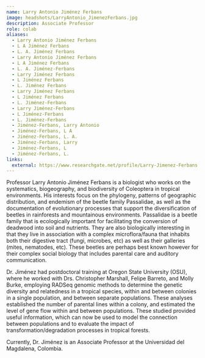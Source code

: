 ```yaml
---
name: Larry Antonio Jiménez Ferbans
image: headshots/LarryAntonio_JimenezFerbans.jpg
description: Associate Professor
role: colab
aliases:
  - Larry Antonio Jiménez Ferbans
  - L A Jiménez Ferbans
  - L. A. Jiménez Ferbans
  - Larry Antonio Jiménez Ferbans
  - L A Jiménez Ferbans
  - L. A. Jiménez-Ferbans
  - Larry Jiménez Ferbans
  - L Jiménez Ferbans
  - L. Jiménez Ferbans
  - Larry Jiménez Ferbans
  - L Jiménez Ferbans
  - L. Jiménez-Ferbans
  - Larry Jiménez-Ferbans
  - L Jiménez-Ferbans
  - L. Jiménez-Ferbans
  - Jiménez-Ferbans, Larry Antonio
  - Jiménez-Ferbans, L A
  - Jiménez-Ferbans, L. A.
  - Jiménez-Ferbans, Larry
  - Jiménez-Ferbans, L
  - Jiménez-Ferbans, L.
links:
  external: https://www.researchgate.net/profile/Larry-Jimenez-Ferbans
---
```


Professor Larry Antonio Jiménez Ferbans is a biologist who works on the systematics, biogeography, and biodiversity of Coleoptera in tropical environments. His interests focus on the phylogeny, patterns of geographic distribution, and endemism of the beetle family Passalidae, as well as the documentation of evolutionary processes that support the diversification of beetles in rainforests and mountainous environments. Passalidae is a beetle family that is ecologically important for facilitating the conversion of deadwood into soil and nutrients. They are also biologically interesting in that they live in association with a complex microflora/fauna that inhabits both their digestive tract (fungi, microbes, etc) as well as their galleries (mites, nematodes, etc). These beetles are perhaps best known however for their complex social biology that includes parental care and auditory communication.

Dr. Jiménez had postdoctoral training at Oregon State University (OSU), where he worked with Drs. Christopher Marshall, Felipe Barreto, and Molly Burke, employing RADSeq genomic methods to determine the genetic diversity and relatedness in a tropical species, within and between colonies in a single population, and between separate populations. These analyses established the number of parental lines within a colony, and estimated the level of gene flow within and between populations. These studied provided useful information, which can now be used to model the connection between populations and to evaluate the impact of transformation/degradation processes in tropical forests.

Currently, Dr. Jiménez is an Associate Professor at the Universidad del Magdalena, Colombia.
